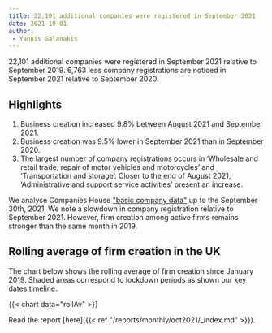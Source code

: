 ```yaml
---
title: 22,101 additional companies were registered in September 2021 
date: 2021-10-01
author: 
 - Yannis Galanakis
---
```


22,101 additional companies were registered in September 2021 relative to September 2019. 6,763 less company registrations are noticed in September 2021 relative to September 2020.

<!--more-->

## Highlights

1. Business creation increased 9.8% between August 2021 and September 2021.
2. Business creation was 9.5% lower in September 2021 than in September 2020.
3. The largest number of company registrations occurs in ‘Wholesale and retail trade; repair of motor vehicles and motorcycles’ and ‘Transportation and storage’. Closer to the end of August 2021, ‘Administrative and support service activities’ present an increase.

We analyse Companies House ["basic company data"](http://download.companieshouse.gov.uk/en_output.html) up to the September 30th, 2021. We note a slowdown in company registration relative to September 2021. However, firm creation among active firms remains stronger than the same month in 2019.

## Rolling average of firm creation in the UK

The chart below shows the rolling average of firm creation since January 2019. Shaded areas correspond to lockdown periods as shown our key dates [timeline](https://uk-firm-dynamics.netlify.app/reports/#timeline).

{{< chart data="rollAv" >}}

Read the report [here]({{< ref "/reports/monthly/oct2021/_index.md" >}}).

